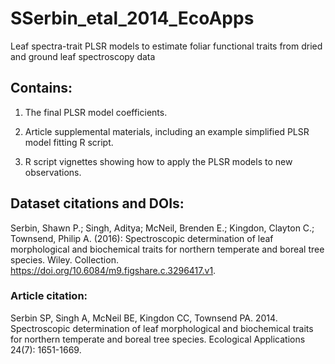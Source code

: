 # SSerbin_etal_2014_EcoApps
Leaf spectra-trait PLSR models to estimate foliar functional traits from dried and ground leaf spectroscopy data

## Contains:
1) The final PLSR model coefficients.


2) Article supplemental materials, including an example simplified PLSR model fitting R script.

3) R script vignettes showing how to apply the PLSR models to new observations.

## Dataset citations and DOIs:
Serbin, Shawn P.; Singh, Aditya; McNeil, Brenden E.; Kingdon, Clayton C.; Townsend, Philip A. (2016): Spectroscopic determination of leaf morphological and biochemical traits for northern temperate and boreal tree species. Wiley. Collection. https://doi.org/10.6084/m9.figshare.c.3296417.v1.


### Article citation:
Serbin SP, Singh A, McNeil BE, Kingdon CC, Townsend PA. 2014. Spectroscopic determination of leaf morphological and biochemical traits for northern temperate and boreal tree species. Ecological Applications 24(7): 1651-1669.
